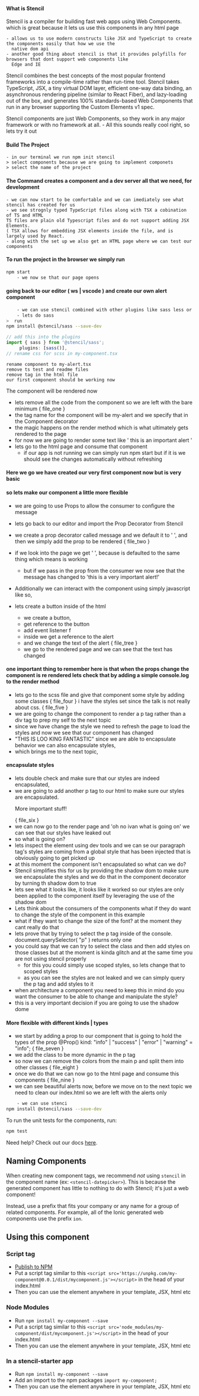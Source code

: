 #### What is Stencil

Stencil is a compiler for building fast web apps using Web Components.
which is great because it lets us use this components in any html page

    - allows us to use modern constructs like JSX and TypeScript to create the components easily that how we use the
      native dom api
    - another good thing about stencil is that it provides polyfills for browsers that dont support web components like
      Edge and IE

Stencil combines the best concepts of the most popular frontend frameworks into a compile-time rather than run-time tool.
Stencil takes TypeScript, JSX, a tiny virtual DOM layer, efficient one-way data binding, an asynchronous rendering pipeline (similar to React Fiber),
and lazy-loading out of the box, and generates 100% standards-based Web Components that run in any browser supporting the Custom Elements v1 spec.

Stencil components are just Web Components, so they work in any major framework or with no framework at all. - All this sounds really cool right, so lets try it out

#### Build The Project

    - in our terminal we run npm init stencil
    > select components because we are going to implement componets
    > select the name of the project

#### The Command creates a component and a dev server all that we need, for development

    - we can now start to be comfortable and we can imediately see what stencil has created for us
    - we see strognly typed TypeScript files along with TSX a cobination of TS and HTML
    TS files are plain old Typescript files and do not support adding JSX Elements.
    ( TSX allows for embedding JSX elements inside the file, and is largely used by React.
    - along with the set up we also get an HTML page where we can test our components

#### To run the project in the browser we simply run

```bash
npm start
    - we now se that our page opens
```

#### going back to our editor ( ws | vscode ) and create our own alert component

```bash
    - we can use stencil combined with other plugins like sass less or simply css
    - lets do sass
>  run
npm install @stencil/sass --save-dev
```

```javascript
// add this into the plugins
import { sass } from '@stencil/sass';
     plugins: [sass()],
// rename css for scss in my-component.tsx
```

    rename component to my-alert.tsx
    remove ts test and readme files
    remove tag in the html file
    our first component should be working now

The component will be rendered now

- lets remove all the code from the component so we are left with the bare minimum { file_one }
- the tag name for the component will be my-alert and we specify that in the Component decorator
- the magic happens on the render method which is what ultimately gets rendered to the page
- for now we are going to render some text like ' this is an important alert '
- lets go to the html page and consume that component
  - if our app is not running we can simply run npm start but if it is we should see the changes automatically without refreshing

#### Here we go we have created our very first component now but is very basic
#### so lets make our component a little more flexible
- we are going to use Props to allow the consumer to configure the message
- lets go back to our editor and import the Prop Decorator from Stencil
- we create a prop decorator called message and we default it to ' ', and then we simply add the prop to be rendered { file_two }
- if we look into the page we get ' ', because is defaulted to the same thing which means is working
    - but if we pass in the prop from the consumer we now see that the message has changed to 'this is a very important alert!' 
    
- Additionally we can interact with the component using simply javascript like so, 
- lets create a button inside of the html 
    - we create a button, 
    - get reference to the button 
    - add event listener f
    - inside we get a reference to the alert
    - and we change the text of the alert { file_tree } 
    - we go to the rendered page and we can see that the text has changed

#### one important thing to remember here is that when the props change the component is re rendered lets check that by adding a simple console.log to the render method 

- lets go to the scss file and give that component some style by adding some classes { file_four } i have the styles set  since the talk is not really about css. { file_five }
- we are going to change the component to render a p tag rather than a div tag to prep my self to the next topic
- since we have change the style we need to refresh the page to load the styles and now we see that our component has changed
- "THIS IS LOO KING FANTASTIC" since we are able to encapsulate behavior we can also encapsulate styles,
- which brings me to the next topic, 

#### encapsulate styles
- lets double check and make sure that our styles are indeed encapsulated,
- we are going to add another p tag to our html to make sure our styles are encapsulated. <p class="alert alert-info">More important stuff!</p> { file_six }
- we can now go to the render page and 'oh no ivan what is going on' we can see that our styles have leaked out
- so what is going on?
- lets inspect the element using dev tools and we can se our paragraph tag's styles are coming from a global style that has been injected that is obviously going to get picked up 
- at this moment the component isn't encapsulated so what can we do?
- Stencil simplifies this for us by providing the shadow dom to make sure we encapsulate the styles and we do that in the component decorator by turning th shadow dom to true
- lets see what it looks like, it looks like it worked so our styles are only been applied to the component itself by leveraging the use of the shadow dom
- Lets think about the consumers of the components what if they do want to change the style of the component in this example 
- what if they want to change the size of the font? at the moment they cant really do that
- lets prove that by trying to select the p tag inside of the console. document.querySelector( "p" ) returns only one
- you could say that we can try to select the class and then add styles on those classes but at the moment is kinda glitch and at the same time you are not using stencil properly
    - for this you could simply use scoped styles, so lets change that to scoped styles 
    - as you can see the styles are not leaked and we can simply query the p tag and add styles to it
- when architecture a component you need to keep this in mind do you want the consumer to be able to change and manipulate the style?
- this is a very important decision if you are going to use the shadow dome


#### More flexible with different kinds | types 
- we start by adding a prop to our component that is going to hold the types of the prop @Prop() kind: "info" | "success" | "error" | "warning" = "info";  { file_seven }
- we add the class to be more dynamic in the p tag 
- so now we can remove the colors from the main p and split them into other classes  { file_eight } 
- once we do that we can now go to the html page and consume this components { file_nine }
- we can see beautiful alerts now, before we move on to the next topic we need to clean our index.html so we are left with the alerts only





```bash
    - we can use stenci
npm install @stencil/sass --save-dev
```

To run the unit tests for the components, run:

```bash
npm test
```

Need help? Check out our docs [here](https://stenciljs.com/docs/my-first-component).

## Naming Components

When creating new component tags, we recommend _not_ using `stencil` in the component name (ex: `<stencil-datepicker>`). This is because the generated component has little to nothing to do with Stencil; it's just a web component!

Instead, use a prefix that fits your company or any name for a group of related components. For example, all of the Ionic generated web components use the prefix `ion`.

## Using this component

### Script tag

- [Publish to NPM](https://docs.npmjs.com/getting-started/publishing-npm-packages)
- Put a script tag similar to this `<script src='https://unpkg.com/my-component@0.0.1/dist/mycomponent.js'></script>` in the head of your index.html
- Then you can use the element anywhere in your template, JSX, html etc

### Node Modules

- Run `npm install my-component --save`
- Put a script tag similar to this `<script src='node_modules/my-component/dist/mycomponent.js'></script>` in the head of your index.html
- Then you can use the element anywhere in your template, JSX, html etc

### In a stencil-starter app

- Run `npm install my-component --save`
- Add an import to the npm packages `import my-component;`
- Then you can use the element anywhere in your template, JSX, html etc
